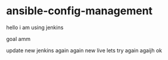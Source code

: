 # ansible-config-management

hello i am using jenkins

goal amm

update new jenkins
again
again new live 
lets try again agaijh
ok


